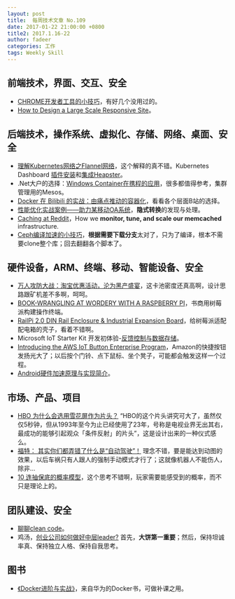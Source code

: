 ```yaml
---
layout: post
title:  每周技术文章 No.109
date: 2017-01-22 21:00:00 +0800
title2: 2017.1.16-22
author: fadeer
categories: 工作
tags: Weekly Skill
---
```


前端技术，界面、交互、安全
----
* [CHROME开发者工具的小技巧](http://coolshell.cn/articles/17634.html)，有好几个没用过的。
* [How to Design a Large Scale Responsive Site](http://www.uxbooth.com/articles/how-to-design-a-large-scale-responsive-site/)。

后端技术，操作系统、虚拟化、存储、网络、桌面、安全
----
* [理解Kubernetes网络之Flannel网络](http://tonybai.com/2017/01/17/understanding-flannel-network-for-kubernetes)，这个解释的真不错。Kubernetes Dashboard [插件安装](http://tonybai.com/2017/01/19/install-dashboard-addon-for-k8s)和[集成Heapster](http://tonybai.com/2017/01/20/integrate-heapster-for-kubernetes-dashboard)。
* .Net大户的选择：[Windows Container在携程的应用](https://segmentfault.com/a/1190000008169749)，很多都值得参考，集群管理用的Mesos。
* [Docker 在 Bilibili 的实战：由痛点推动的容器化](https://segmentfault.com/a/1190000008164532)，看看各个层面B站的选择。
* [性能优化实战案例——助力某移动OA系统](http://www.cnblogs.com/double-K/p/6296320.html)，**隐式转换**的发现与处理。
* [Caching at Reddit](https://redditblog.com/2017/1/17/caching-at-reddit)，How we **monitor, tune, and scale our memcached** infrastructure.
* [Ceph编译加速的小技巧](http://ceph.com/planet/ceph%E7%BC%96%E8%AF%91%E5%8A%A0%E9%80%9F%E7%9A%84%E5%B0%8F%E6%8A%80%E5%B7%A7/)，**根据需要下载分支**太对了，只为了编译，根本不需要clone整个库；回去翻翻各个脚本了。

硬件设备，ARM、终端、移动、智能设备、安全
----
* [万人攻防大战：淘宝优惠活动，沦为黑产盛宴](http://tech.sina.com.cn/zl/post/detail/i/2017-01-16/pid_8509644.htm)，这卡池密度还真高啊，设计思路跟矿机差不多啊，呵呵。
* [BOOK-WRANGLING AT WORDERY WITH A RASPBERRY PI](https://www.raspberrypi.org/blog/book-wrangling-at-wordery-with-a-raspberry-pi/)，书商用树莓派构建操作终端。
* [RailPi 2.0 DIN Rail Enclosure & Industrial Expansion Board](http://www.cnx-software.com/2017/01/17/railpi-2-0-din-rail-enclosure-industrial-expansion-board-is-designed-for-raspberry-pi-3-odroid-c2-boards/)，给树莓派适配配电箱的壳子，看着不错啊。
* Microsoft IoT Starter Kit 开发初体验-[反馈控制与数据存储](http://www.cnblogs.com/dearsj001/p/MicrosoftIoTStarterKitStartup_2.html)。
* [Introducing the AWS IoT Button Enterprise Program](https://aws.amazon.com/blogs/aws/introducing-the-aws-iot-button-enterprise-program/)，Amazon的快捷按钮发扬光大了；以后按个门铃、点下鼠标、坐个凳子，可能都会触发这样一个过程。
* [Android硬件加速原理与实现简介](http://tech.meituan.com/hardware-accelerate.html)。

市场、产品、项目
----
<!--preview-end-->
* [HBO 为什么会选用雪花屏作为片头？](https://www.zhihu.com/question/54197474/answer/138418002) “HBO的这个片头讲究可大了，虽然仅仅5秒钟，但从1993年至今为止已经使用了23年，号称是电视业界无出其右，最成功的能够引起观众「条件反射」的片头”，这是设计出来的一种仪式感么。
* [福特： 其实你们都弄错了什么是“自动驾驶”！](http://www.ifanr.com/778753) 理念不错，要是能达到动图的效果，以后车祸只有人跟人的强制手动模式才行了；这就像机器人不能伤人，除非...
* [10 连抽保底的概率模型](http://blog.codingnow.com/2017/01/exponential_distribution.html)，这个思考不错啊，玩家需要能感受到的概率，而不只是理论上的。

团队建设、安全
----
* [聊聊clean code](http://tech.meituan.com/clean-code.html)。
* 鸡汤，[创业公司如何做好中层leader?](http://www.woshipm.com/zhichang/577989.html) 首先，**大饼第一重要**；然后，保持坦诚率真、保持独立人格、保持自我思考。

图书
----
* [《Docker进阶与实战》](http://www.duokan.com/book/102875)，来自华为的Docker书，可做补课之用。


